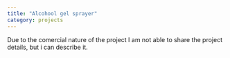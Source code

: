 ```yaml
---
title: "Alcohool gel sprayer"
category: projects
---
```


Due to the comercial nature of the project I am not able to share the project details, but i can describe it.
